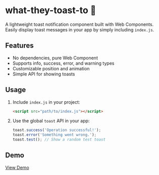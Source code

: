 # what-they-toast-to 🍷

A lightweight toast notification component built with Web Components.  
Easily display toast messages in your app by simply including `index.js`.

## Features

- No dependencies, pure Web Component
- Supports info, success, error, and warning types
- Customizable position and animation
- Simple API for showing toasts

## Usage

1. Include `index.js` in your project:

   ```html
   <script src="path/to/index.js"></script>
   ```

2. Use the global `toast` API in your app:

   ```javascript
   toast.success('Operation successful!');
   toast.error('Something went wrong.');
   toast.test(); // Show a random test toast
   ```

## Demo

[View Demo](https://jeromejoh.github.io/what-they-toast-to/)
